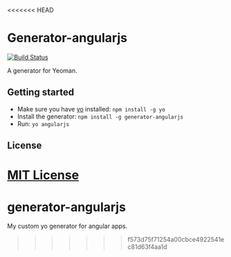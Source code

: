 <<<<<<< HEAD
# Generator-angularjs
[![Build Status](https://secure.travis-ci.org/vitorvigano/generator-angularjs.png?branch=master)](https://travis-ci.org/vitorvigano/generator-angularjs)

A generator for Yeoman.

## Getting started
- Make sure you have [yo](https://github.com/yeoman/yo) installed:
    `npm install -g yo`
- Install the generator: `npm install -g generator-angularjs`
- Run: `yo angularjs`

## License
[MIT License](http://en.wikipedia.org/wiki/MIT_License)
=======
generator-angularjs
===================

My custom yo generator for angular apps.
>>>>>>> f573d75f71254a00cbce4922541ec81d63f4aa1d
